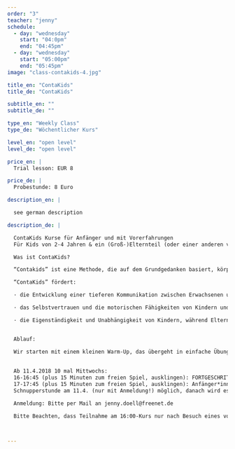 ```yaml
---
order: "3"
teacher: "jenny"
schedule:
  - day: "wednesday"
    start: "04:0pm"
    end: "04:45pm"
  - day: "wednesday"
    start: "05:00pm"
    end: "05:45pm"
image: "class-contakids-4.jpg"

title_en: "ContaKids"
title_de: "ContaKids"

subtitle_en: ""
subtitle_de: ""

type_en: "Weekly Class"
type_de: "Wöchentlicher Kurs"

level_en: "open level"
level_de: "open level"

price_en: |
  Trial lesson: EUR 8  

price_de: |
  Probestunde: 8 Euro  

description_en: |

  see german description

description_de: |

  ContaKids Kurse für Anfänger und mit Vorerfahrungen  
  Für Kids von 2-4 Jahren & ein (Groß-)Elternteil (oder einer anderen vertrauten Bezugsperson). Oma, Opa, Freunde, Babysitter etc... alle herzlich Willkommen!  

  Was ist ContaKids?  

  “Contakids” ist eine Methode, die auf dem Grundgedanken basiert, körperlichen Kontakt zu nutzen, um eine tiefere Kommunikation zwischen Kindern und Eltern zu entwickeln, die für beide Seiten genussvoll ist. Über die Arbeit mit Bewegung kann das Kind seine motorischen Fähigkeiten und sein Selbstvertrauen stärken, während Eltern ein neues Vertrauensverhältnis zu ihren Kleinen aufbauen. Der Kurs richtet sich an Kinder von 2-4 Jahren. Anstelle eines Elternteils kann natürlich eine andere nahe Bezugsperson mitmachen. Tänzerische Vorerfahrung ist nicht notwendig.

  “ContaKids” fördert:  

  · die Entwicklung einer tieferen Kommunikation zwischen Erwachsenen und Kindern, die für beide genussvoll ist: über die Arbeit mit dem eigenen Körper, mit Bewegung und körperlichem Kontakt.  

  · das Selbstvertrauen und die motorischen Fähigkeiten von Kindern und eine neue, vertrauensvolle Beziehung zwischen Eltern und Kind.  

  · die Eigenständigkeit und Unabhängigkeit von Kindern, während Eltern lernen, ihre Kinder in einem spielerischen Rahmen als Gleichberechtigte zu sehen, die sie bedingungslos unterstützen.  


  Ablauf:  

  Wir starten mit einem kleinen Warm-Up, das übergeht in einfache Übungen und Spiele. Bei vielen Übungen können Eltern und Kinder die Rollen tauschen - mal initiieren, mal folgen. Durch gemeinsames Bewegen tauchen wir in die kindliche Bewegungswelt ein und lernen kleine aber aufregende Bewegungsabläufe gemeinsam mit unseren Kindern, die wir auch in alltägliche Situationen - wie Heben und Absetzen des Kindes - integrieren können. Die gemeinsame Zeit soll als ein erfrischender Ansatz für die Kommunikation zwischen Eltern und Kindern verstanden werden. Eins ist dabei sicher: ​alle werden davon etwas mit nach Hause nehmen können.
  
    
  Ab 11.4.2018 10 mal Mittwochs:  
  16-16:45 (plus 15 Minuten zum freien Spiel, ausklingen): FORTGESCHRITTENENKURS  
  17-17:45 (plus 15 Minuten zum freien Spiel, ausklingen): Anfänger*innen/Offenes Level  
  Schnupperstunde am 11.4. (nur mit Anmeldung!) möglich, danach wird es eine feste Gruppe. Eine Schnupperstunde kostet 8 €.

  Anmeldung: Bitte per Mail an jenny.doell@freenet.de  

  Bitte Beachten, dass Teilnahme am 16:00-Kurs nur nach Besuch eines vorhergehenden Kursblocks bei Christina oder mir möglich ist!



---
```

